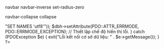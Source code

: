 navbar navbar-inverse set-radius-zero

navbar-collapse collapse

<?php 
// Định nghĩa các thông số kết nối.
define('DB_HOST','localhost');
define('DB_USER','root'); // Sử dụng tên người dùng mặc định
define('DB_PASS',''); // Sử dụng mật khẩu trống nếu không có mật khẩu
define('DB_NAME','library2'); // Đảm bảo tên cơ sở dữ liệu là "library2"

// Thiết lập kết nối cơ sở dữ liệu.
try {
    $dbh = new PDO("mysql:host=".DB_HOST.";dbname=".DB_NAME, DB_USER, DB_PASS, array(PDO::MYSQL_ATTR_INIT_COMMAND => "SET NAMES 'utf8'"));
    $dbh->setAttribute(PDO::ATTR_ERRMODE, PDO::ERRMODE_EXCEPTION); // Thiết lập chế độ hiển thị lỗi.
} 
catch (PDOException $e) {
    exit("Lỗi kết nối cơ sở dữ liệu: " . $e->getMessage());
}
?>